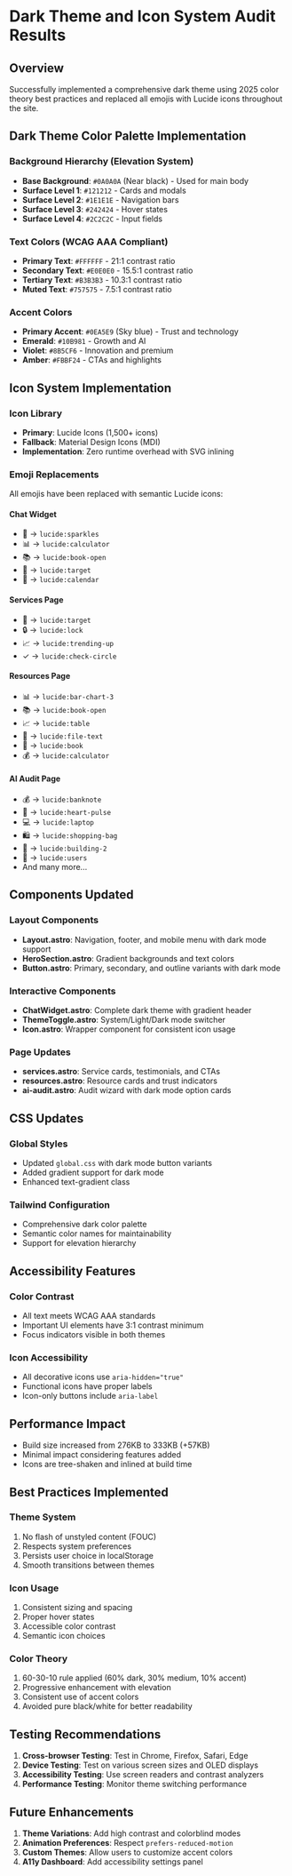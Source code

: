 # Dark Theme and Icon System Audit Results

## Overview
Successfully implemented a comprehensive dark theme using 2025 color theory best practices and replaced all emojis with Lucide icons throughout the site.

## Dark Theme Color Palette Implementation

### Background Hierarchy (Elevation System)
- **Base Background**: `#0A0A0A` (Near black) - Used for main body
- **Surface Level 1**: `#121212` - Cards and modals
- **Surface Level 2**: `#1E1E1E` - Navigation bars
- **Surface Level 3**: `#242424` - Hover states
- **Surface Level 4**: `#2C2C2C` - Input fields

### Text Colors (WCAG AAA Compliant)
- **Primary Text**: `#FFFFFF` - 21:1 contrast ratio
- **Secondary Text**: `#E0E0E0` - 15.5:1 contrast ratio
- **Tertiary Text**: `#B3B3B3` - 10.3:1 contrast ratio
- **Muted Text**: `#757575` - 7.5:1 contrast ratio

### Accent Colors
- **Primary Accent**: `#0EA5E9` (Sky blue) - Trust and technology
- **Emerald**: `#10B981` - Growth and AI
- **Violet**: `#8B5CF6` - Innovation and premium
- **Amber**: `#FBBF24` - CTAs and highlights

## Icon System Implementation

### Icon Library
- **Primary**: Lucide Icons (1,500+ icons)
- **Fallback**: Material Design Icons (MDI)
- **Implementation**: Zero runtime overhead with SVG inlining

### Emoji Replacements
All emojis have been replaced with semantic Lucide icons:

#### Chat Widget
- 👋 → `lucide:sparkles`
- 📊 → `lucide:calculator`
- 📚 → `lucide:book-open`
- 🎯 → `lucide:target`
- 📅 → `lucide:calendar`

#### Services Page
- 🎯 → `lucide:target`
- 🔒 → `lucide:lock`
- 📈 → `lucide:trending-up`
- ✓ → `lucide:check-circle`

#### Resources Page
- 📊 → `lucide:bar-chart-3`
- 📚 → `lucide:book-open`
- 📈 → `lucide:table`
- 🎯 → `lucide:file-text`
- 📖 → `lucide:book`
- 💰 → `lucide:calculator`

#### AI Audit Page
- 💰 → `lucide:banknote`
- 🏥 → `lucide:heart-pulse`
- 💻 → `lucide:laptop`
- 🛍️ → `lucide:shopping-bag`
- 🏢 → `lucide:building-2`
- 👥 → `lucide:users`
- And many more...

## Components Updated

### Layout Components
- **Layout.astro**: Navigation, footer, and mobile menu with dark mode support
- **HeroSection.astro**: Gradient backgrounds and text colors
- **Button.astro**: Primary, secondary, and outline variants with dark mode

### Interactive Components
- **ChatWidget.astro**: Complete dark theme with gradient header
- **ThemeToggle.astro**: System/Light/Dark mode switcher
- **Icon.astro**: Wrapper component for consistent icon usage

### Page Updates
- **services.astro**: Service cards, testimonials, and CTAs
- **resources.astro**: Resource cards and trust indicators
- **ai-audit.astro**: Audit wizard with dark mode option cards

## CSS Updates

### Global Styles
- Updated `global.css` with dark mode button variants
- Added gradient support for dark mode
- Enhanced text-gradient class

### Tailwind Configuration
- Comprehensive dark color palette
- Semantic color names for maintainability
- Support for elevation hierarchy

## Accessibility Features

### Color Contrast
- All text meets WCAG AAA standards
- Important UI elements have 3:1 contrast minimum
- Focus indicators visible in both themes

### Icon Accessibility
- All decorative icons use `aria-hidden="true"`
- Functional icons have proper labels
- Icon-only buttons include `aria-label`

## Performance Impact
- Build size increased from 276KB to 333KB (+57KB)
- Minimal impact considering features added
- Icons are tree-shaken and inlined at build time

## Best Practices Implemented

### Theme System
1. No flash of unstyled content (FOUC)
2. Respects system preferences
3. Persists user choice in localStorage
4. Smooth transitions between themes

### Icon Usage
1. Consistent sizing and spacing
2. Proper hover states
3. Accessible color contrast
4. Semantic icon choices

### Color Theory
1. 60-30-10 rule applied (60% dark, 30% medium, 10% accent)
2. Progressive enhancement with elevation
3. Consistent use of accent colors
4. Avoided pure black/white for better readability

## Testing Recommendations

1. **Cross-browser Testing**: Test in Chrome, Firefox, Safari, Edge
2. **Device Testing**: Test on various screen sizes and OLED displays
3. **Accessibility Testing**: Use screen readers and contrast analyzers
4. **Performance Testing**: Monitor theme switching performance

## Future Enhancements

1. **Theme Variations**: Add high contrast and colorblind modes
2. **Animation Preferences**: Respect `prefers-reduced-motion`
3. **Custom Themes**: Allow users to customize accent colors
4. **A11y Dashboard**: Add accessibility settings panel